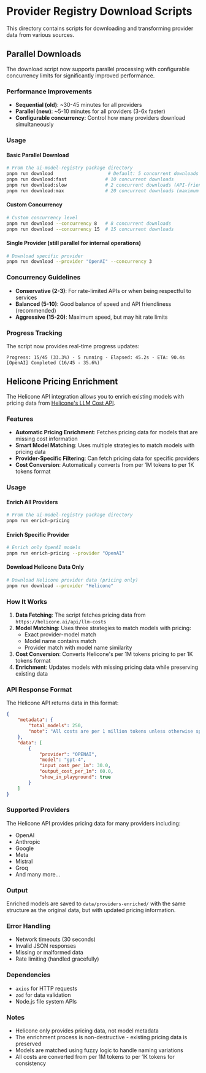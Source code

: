 # Provider Registry Download Scripts

This directory contains scripts for downloading and transforming provider data from various sources.

## Parallel Downloads

The download script now supports parallel processing with configurable concurrency limits for significantly improved performance.

### Performance Improvements

- **Sequential (old)**: ~30-45 minutes for all providers
- **Parallel (new)**: ~5-10 minutes for all providers (3-6x faster)
- **Configurable concurrency**: Control how many providers download simultaneously

### Usage

#### Basic Parallel Download
```bash
# From the ai-model-registry package directory
pnpm run download                    # Default: 5 concurrent downloads
pnpm run download:fast              # 10 concurrent downloads
pnpm run download:slow              # 2 concurrent downloads (API-friendly)
pnpm run download:max               # 20 concurrent downloads (maximum speed)
```

#### Custom Concurrency
```bash
# Custom concurrency level
pnpm run download --concurrency 8   # 8 concurrent downloads
pnpm run download --concurrency 15  # 15 concurrent downloads
```

#### Single Provider (still parallel for internal operations)
```bash
# Download specific provider
pnpm run download --provider "OpenAI" --concurrency 3
```

### Concurrency Guidelines

- **Conservative (2-3)**: For rate-limited APIs or when being respectful to services
- **Balanced (5-10)**: Good balance of speed and API friendliness (recommended)
- **Aggressive (15-20)**: Maximum speed, but may hit rate limits

### Progress Tracking

The script now provides real-time progress updates:
```
Progress: 15/45 (33.3%) - 5 running - Elapsed: 45.2s - ETA: 90.4s
[OpenAI] Completed (16/45 - 35.6%)
```

## Helicone Pricing Enrichment

The Helicone API integration allows you to enrich existing models with pricing data from [Helicone's LLM Cost API](https://helicone.ai/api/llm-costs).

### Features

- **Automatic Pricing Enrichment**: Fetches pricing data for models that are missing cost information
- **Smart Model Matching**: Uses multiple strategies to match models with pricing data
- **Provider-Specific Filtering**: Can fetch pricing data for specific providers
- **Cost Conversion**: Automatically converts from per 1M tokens to per 1K tokens format

### Usage

#### Enrich All Providers

```bash
# From the ai-model-registry package directory
pnpm run enrich-pricing
```

#### Enrich Specific Provider

```bash
# Enrich only OpenAI models
pnpm run enrich-pricing --provider "OpenAI"
```

#### Download Helicone Data Only

```bash
# Download Helicone provider data (pricing only)
pnpm run download --provider "Helicone"
```

### How It Works

1. **Data Fetching**: The script fetches pricing data from `https://helicone.ai/api/llm-costs`
2. **Model Matching**: Uses three strategies to match models with pricing:
    - Exact provider-model match
    - Model name contains match
    - Provider match with model name similarity
3. **Cost Conversion**: Converts Helicone's per 1M tokens pricing to per 1K tokens format
4. **Enrichment**: Updates models with missing pricing data while preserving existing data

### API Response Format

The Helicone API returns data in this format:

```json
{
    "metadata": {
        "total_models": 250,
        "note": "All costs are per 1 million tokens unless otherwise specified"
    },
    "data": [
        {
            "provider": "OPENAI",
            "model": "gpt-4",
            "input_cost_per_1m": 30.0,
            "output_cost_per_1m": 60.0,
            "show_in_playground": true
        }
    ]
}
```

### Supported Providers

The Helicone API provides pricing data for many providers including:

- OpenAI
- Anthropic
- Google
- Meta
- Mistral
- Groq
- And many more...

### Output

Enriched models are saved to `data/providers-enriched/` with the same structure as the original data, but with updated pricing information.

### Error Handling

- Network timeouts (30 seconds)
- Invalid JSON responses
- Missing or malformed data
- Rate limiting (handled gracefully)

### Dependencies

- `axios` for HTTP requests
- `zod` for data validation
- Node.js file system APIs

### Notes

- Helicone only provides pricing data, not model metadata
- The enrichment process is non-destructive - existing pricing data is preserved
- Models are matched using fuzzy logic to handle naming variations
- All costs are converted from per 1M tokens to per 1K tokens for consistency

